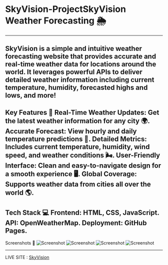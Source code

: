 # SkyVision-ProjectSkyVision Weather Forecasting 🌦️
____________________________________________________
SkyVision is a simple and intuitive weather forecasting website that provides accurate and real-time weather data for locations around the world. It leverages powerful APIs to deliver detailed weather information including current temperature, humidity, forecasted highs and lows, and more!
-----------------------------------------------------
Key Features 🌟
Real-Time Weather Updates: Get the latest weather information for any city 🌍.
Accurate Forecast: View hourly and daily temperature predictions 📅.
Detailed Metrics: Includes current temperature, humidity, wind speed, and weather conditions 🌬️.
User-Friendly Interface: Clean and easy-to-navigate design for a smooth experience 🖥️.
Global Coverage: Supports weather data from cities all over the world 🌎.
-----------------------------------------------------------------------------
Tech Stack 💻
Frontend: HTML, CSS, JavaScript.
API: OpenWeatherMap.
Deployment: GitHub Pages.
-----------------
Screenshots 📸
![Screenshot](assets/screenshot1.png)
![Screenshot](assets/screenshot2.png)
![Screenshot](assets/screenshot3.png)
![Screenshot](assets/screenshot4.png)
____________________
LIVE SITE :
[SkyVision](https://deathlywalker.github.io/SkyVision-Project/)

